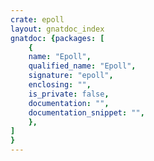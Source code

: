 ```yaml
---
crate: epoll
layout: gnatdoc_index
gnatdoc: {packages: [
    {
    name: "Epoll",
    qualified_name: "Epoll",
    signature: "epoll",
    enclosing: "",
    is_private: false,
    documentation: "",
    documentation_snippet: "",
    },
]
}
---
```

